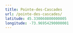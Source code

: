 ```yaml
---
title: Pointe-des-Cascades
url: /pointe-des-cascades/
latitude: 45.330060800000005
longitude: -73.96954290000001
---
```

